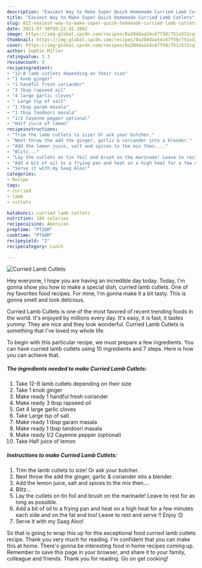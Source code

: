 ```yaml
---
description: "Easiest Way to Make Super Quick Homemade Curried Lamb Cutlets"
title: "Easiest Way to Make Super Quick Homemade Curried Lamb Cutlets"
slug: 812-easiest-way-to-make-super-quick-homemade-curried-lamb-cutlets
date: 2021-07-30T09:22:42.106Z
image: https://img-global.cpcdn.com/recipes/0a204daa54c67f50/751x532cq70/curried-lamb-cutlets-recipe-main-photo.jpg
thumbnail: https://img-global.cpcdn.com/recipes/0a204daa54c67f50/751x532cq70/curried-lamb-cutlets-recipe-main-photo.jpg
cover: https://img-global.cpcdn.com/recipes/0a204daa54c67f50/751x532cq70/curried-lamb-cutlets-recipe-main-photo.jpg
author: Sophie Miller
ratingvalue: 3.1
reviewcount: 9
recipeingredient:
- "12-8 lamb cutlets depending on their size"
- "1 knob ginger"
- "1 handful fresh coriander"
- "3 tbsp rapseed oil"
- "4 large garlic cloves"
- " Large tsp of salt"
- "1 tbsp garam masala"
- "1 tbsp tandoori masala"
- "1/2 Cayenne pepper optional"
- "Half juice of lemon"
recipeinstructions:
- "Trim the lamb cutlets to size! Or ask your butcher."
- "Next throw the add the ginger, garlic & coriander into a blender."
- "Add the lemon juice, salt and spices to the mix then...."
- "Blitz..."
- "Lay the cutlets on tin foil and brush on the marinade! Leave to rest for as long as possible."
- "Add a bit of oil to a frying pan and heat on a high heat for a few minutes each side and on the fat end too! Leave to rest and serve !! Enjoy 😊"
- "Serve it with my Saag Aloo!"
categories:
- Recipe
tags:
- curried
- lamb
- cutlets

katakunci: curried lamb cutlets 
nutrition: 104 calories
recipecuisine: American
preptime: "PT26M"
cooktime: "PT48M"
recipeyield: "2"
recipecategory: Lunch

---
```



![Curried Lamb Cutlets](https://img-global.cpcdn.com/recipes/0a204daa54c67f50/751x532cq70/curried-lamb-cutlets-recipe-main-photo.jpg)

Hey everyone, I hope you are having an incredible day today. Today, I'm gonna show you how to make a special dish, curried lamb cutlets. One of my favorites food recipes. For mine, I'm gonna make it a bit tasty. This is gonna smell and look delicious.



Curried Lamb Cutlets is one of the most favored of recent trending foods in the world. It's enjoyed by millions every day. It's easy, it is fast, it tastes yummy. They are nice and they look wonderful. Curried Lamb Cutlets is something that I've loved my whole life.


To begin with this particular recipe, we must prepare a few ingredients. You can have curried lamb cutlets using 10 ingredients and 7 steps. Here is how you can achieve that.

<!--inarticleads1-->

##### The ingredients needed to make Curried Lamb Cutlets:

1. Take 12-8 lamb cutlets depending on their size
1. Take 1 knob ginger
1. Make ready 1 handful fresh coriander
1. Make ready 3 tbsp rapseed oil
1. Get 4 large garlic cloves
1. Take  Large tsp of salt
1. Make ready 1 tbsp garam masala
1. Make ready 1 tbsp tandoori masala
1. Make ready 1/2 Cayenne pepper (optional)
1. Take Half juice of lemon




<!--inarticleads2-->

##### Instructions to make Curried Lamb Cutlets:

1. Trim the lamb cutlets to size! Or ask your butcher.
1. Next throw the add the ginger, garlic & coriander into a blender.
1. Add the lemon juice, salt and spices to the mix then....
1. Blitz...
1. Lay the cutlets on tin foil and brush on the marinade! Leave to rest for as long as possible.
1. Add a bit of oil to a frying pan and heat on a high heat for a few minutes each side and on the fat end too! Leave to rest and serve !! Enjoy 😊
1. Serve it with my Saag Aloo!




So that is going to wrap this up for this exceptional food curried lamb cutlets recipe. Thank you very much for reading. I'm confident that you can make this at home. There's gonna be interesting food in home recipes coming up. Remember to save this page in your browser, and share it to your family, colleague and friends. Thank you for reading. Go on get cooking!
